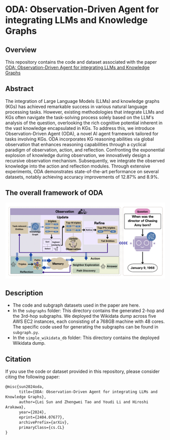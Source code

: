 # ODA: Observation-Driven Agent for integrating LLMs and Knowledge Graphs

## Overview

This repository contains the code and dataset associated with the paper [ODA: Observation-Driven Agent for integrating LLMs and Knowledge Graphs](https://arxiv.org/abs/2404.07677)

## Abstract

The integration of Large Language Models (LLMs) and knowledge graphs (KGs) has achieved remarkable success in various natural language processing tasks. However, existing methodologies that integrate LLMs and KGs often navigate the task-solving process solely based on the LLM's analysis of the question, overlooking the rich cognitive potential inherent in the vast knowledge encapsulated in KGs. To address this, we introduce Observation-Driven Agent (ODA), a novel AI agent framework tailored for tasks involving KGs. ODA incorporates KG reasoning abilities via global observation that enhances reasoning capabilities through a cyclical paradigm of observation, action, and reflection. Confronting the exponential explosion of knowledge during observation, we innovatively design a recursive observation mechanism. Subsequently, we integrate the observed knowledge into the action and reflection modules. Through extensive experiments, ODA demonstrates state-of-the-art performance on several datasets, notably achieving accuracy improvements of 12.87% and 8.9%.


## The overall framework of ODA
![The framework of ODA](framework.png)



## Description

- The code and subgraph datasets used in the paper are here.
- In the `subgraphs` folder: This directory contains the generated 2-hop and the 3rd-hop subgraphs. We deployed the Wikidata dump across five AWS EC2 instances, each consisting of a 768GB machine with 48 cores. The specific code used for generating the subgraphs can be found in `subgraph.py`.
- In the `simple_wikidata_db` folder: This directory contains the deployed Wikidata dump.


## Citation

If you use the code or dataset provided in this repository, please consider citing the following paper:

```
@misc{sun2024oda,
      title={ODA: Observation-Driven Agent for integrating LLMs and Knowledge Graphs}, 
      author={Lei Sun and Zhengwei Tao and Youdi Li and Hiroshi Arakawa},
      year={2024},
      eprint={2404.07677},
      archivePrefix={arXiv},
      primaryClass={cs.CL}
}
```

